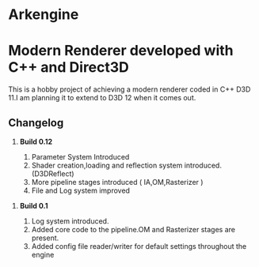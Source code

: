 # Arkengine
Modern Renderer developed with C++ and Direct3D 
===============
This is a hobby project of achieving a modern renderer coded in C++ D3D 11.I am planning it to extend to D3D 12 when it comes out.
<h2> Changelog </h2>
<div>
<ol>
<li> <b> Build 0.12 </b> </li>
<ol>
<li> Parameter System Introduced </li>
<li> Shader creation,loading and reflection system introduced.(D3DReflect)
<li> More pipeline stages introduced ( IA,OM,Rasterizer ) </li>
<li> File and Log system improved </li>
</ol>
</ol>
</div>
<ol>
<li> <b>Build 0.1</b> </li>
<ol>
<li>Log system introduced.</li>
<li>Added core code to the pipeline.OM and Rasterizer stages are present.</li>
<li>Added config file reader/writer for default settings throughout the engine</li>
</ol>
</ol>
